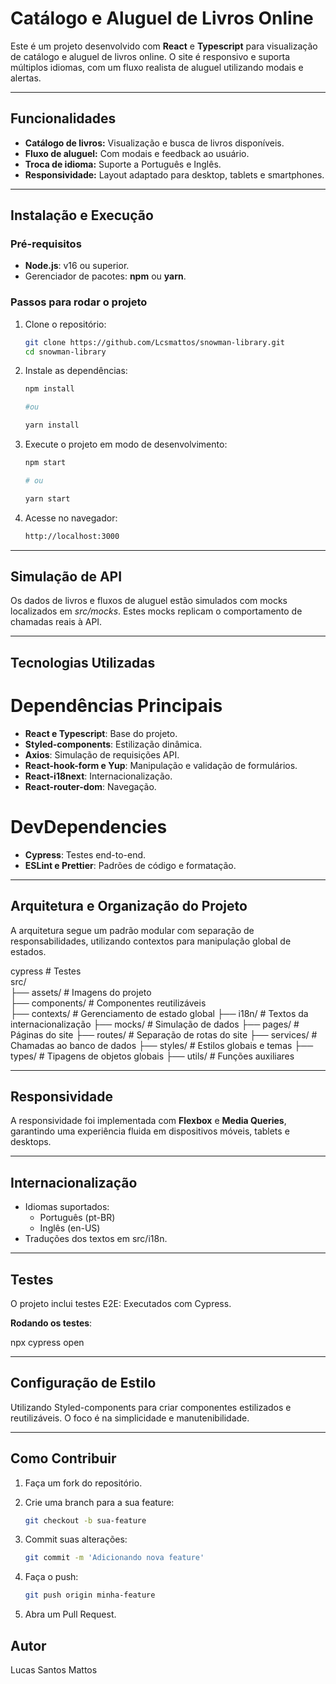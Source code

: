 # **Catálogo e Aluguel de Livros Online**

Este é um projeto desenvolvido com **React** e **Typescript** para visualização de catálogo e aluguel de livros online. O site é responsivo e suporta múltiplos idiomas, com um fluxo realista de aluguel utilizando modais e alertas.

---

## **Funcionalidades**

- **Catálogo de livros:** Visualização e busca de livros disponíveis.
- **Fluxo de aluguel:** Com modais e feedback ao usuário.
- **Troca de idioma:** Suporte a Português e Inglês.
- **Responsividade:** Layout adaptado para desktop, tablets e smartphones.

---

## **Instalação e Execução**

### **Pré-requisitos**

- **Node.js**: v16 ou superior.
- Gerenciador de pacotes: **npm** ou **yarn**.

### **Passos para rodar o projeto**

1. Clone o repositório:

   ```bash
   git clone https://github.com/Lcsmattos/snowman-library.git
   cd snowman-library

   ```

2. Instale as dependências:

   ```bash
   npm install

   #ou

   yarn install
   ```

3. Execute o projeto em modo de desenvolvimento:

   ```bash
   npm start

   # ou

   yarn start
   ```

4. Acesse no navegador:
   ```bash
   http://localhost:3000
   ```

---

## **Simulação de API**

Os dados de livros e fluxos de aluguel estão simulados com mocks localizados em _src/mocks_. Estes mocks replicam o comportamento de chamadas reais à API.

---

## **Tecnologias Utilizadas**

# **Dependências Principais**

- **React e Typescript**: Base do projeto.
- **Styled-components**: Estilização dinâmica.
- **Axios**: Simulação de requisições API.
- **React-hook-form e Yup**: Manipulação e validação de formulários.
- **React-i18next**: Internacionalização.
- **React-router-dom**: Navegação.

# **DevDependencies**

- **Cypress**: Testes end-to-end.
- **ESLint e Prettier**: Padrões de código e formatação.

---

## **Arquitetura e Organização do Projeto**

A arquitetura segue um padrão modular com separação de responsabilidades, utilizando contextos para manipulação global de estados.

cypress # Testes  
src/  
├── assets/ # Imagens do projeto  
├── components/ # Componentes reutilizáveis  
├── contexts/ # Gerenciamento de estado global
├── i18n/ # Textos da internacionalização
├── mocks/ # Simulação de dados
├── pages/ # Páginas do site
├── routes/ # Separação de rotas do site
├── services/ # Chamadas ao banco de dados
├── styles/ # Estilos globais e temas
├── types/ # Tipagens de objetos globais
├── utils/ # Funções auxiliares

---

## **Responsividade**

A responsividade foi implementada com **Flexbox** e **Media Queries**, garantindo uma experiência fluida em dispositivos móveis, tablets e desktops.

---

## **Internacionalização**

- Idiomas suportados:
  - Português (pt-BR)
  - Inglês (en-US)
- Traduções dos textos em src/i18n.

---

## **Testes**

O projeto inclui testes E2E: Executados com Cypress.

**Rodando os testes**:

npx cypress open

---

## **Configuração de Estilo**

Utilizando Styled-components para criar componentes estilizados e reutilizáveis. O foco é na simplicidade e manutenibilidade.

---

## **Como Contribuir**

1. Faça um fork do repositório.

2. Crie uma branch para a sua feature:

   ```bash
   git checkout -b sua-feature
   ```

3. Commit suas alterações:

   ```bash
   git commit -m 'Adicionando nova feature'
   ```

4. Faça o push:
   ```bash
   git push origin minha-feature
   ```
5. Abra um Pull Request.

## **Autor**

Lucas Santos Mattos

```

```
